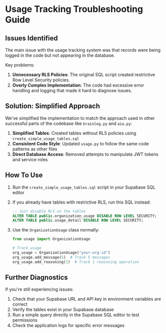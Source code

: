 # Usage Tracking Troubleshooting Guide

## Issues Identified

The main issue with the usage tracking system was that records were being logged in the code but not appearing in the database. 

Key problems:
1. **Unnecessary RLS Policies**: The original SQL script created restrictive Row Level Security policies.
2. **Overly Complex Implementation**: The code had excessive error handling and logging that made it hard to diagnose issues.

## Solution: Simplified Approach

We've simplified the implementation to match the approach used in other successful parts of the codebase like `brainlog.py` and `aia.py`:

1. **Simplified Tables**: Created tables without RLS policies using `create_simple_usage_tables.sql`
2. **Consistent Code Style**: Updated `usage.py` to follow the same code patterns as other files
3. **Direct Database Access**: Removed attempts to manipulate JWT tokens and service roles

## How To Use

1. Run the `create_simple_usage_tables.sql` script in your Supabase SQL editor

2. If you already have tables with restrictive RLS, run this SQL instead:
   ```sql
   -- Just disable RLS on the tables
   ALTER TABLE public.organization_usage DISABLE ROW LEVEL SECURITY;
   ALTER TABLE public.usage_detail DISABLE ROW LEVEL SECURITY;
   ```

3. Use the `OrganizationUsage` class normally:
   ```python
   from usage import OrganizationUsage
   
   # Track usage
   org_usage = OrganizationUsage("your-org-id")
   org_usage.add_message(5)  # Track 5 messages
   org_usage.add_reasoning(1)  # Track 1 reasoning operation
   ```

## Further Diagnostics

If you're still experiencing issues:
1. Check that your Supabase URL and API key in environment variables are correct
2. Verify the tables exist in your Supabase database
3. Run a simple query directly in the Supabase SQL editor to test permissions
4. Check the application logs for specific error messages 